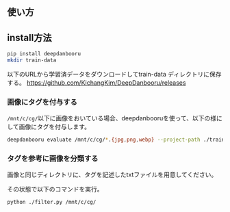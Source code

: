 

## 使い方

## install方法

```sh
pip install deepdanbooru
mkdir train-data
```

以下のURLから学習済データをダウンロードしてtrain-data ディレクトリに保存する。
https://github.com/KichangKim/DeepDanbooru/releases

### 画像にタグを付与する

`/mnt/c/cg/`以下に画像をおいている場合、deepdanbooruを使って、以下の様にして画像にタグを付与します。

```sh
deepdanbooru evaluate /mnt/c/cg/*.{jpg,png,webp} --project-path ./train-data --save-txt
```

### タグを参考に画像を分類する

画像と同じディレクトリに、タグを記述したtxtファイルを用意してください。

その状態で以下のコマンドを実行。

```sh
python ./filter.py /mnt/c/cg/
```

